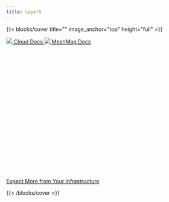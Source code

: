 ```yaml
---
title: Layer5
---
```


{{< blocks/cover title="" image_anchor="top" height="full" >}}

<!-- <h1 style="font-weight:800;margin-bottom: 4rem;font-size:5rem;">Expect More from Your Infrastructure</h1> -->
<div>
<a class="btn btn-lg btn-primary me-3 mb-4 l5btn"
  href="/cloud">
    <img src="images/5-light-no-trim.svg" />
  Cloud Docs
  <i class="fas fa-arrow-alt-circle-right ms-2"></i>
</a>
<a class="btn btn-lg btn-primary me-3 mb-4 l5btn"
  href="/meshmap">
  <img src="images/meshmap-alt.svg" />
  MeshMap Docs
  <i class="fas fa-arrow-alt-circle-right ms-2"></i>
</a>
</div>

<div style="margin-top:35%;padding-top:35%"><a href="https://www.youtube.com/watch?v=034nVaQUyME&list=PL3A-A6hPO2IO_yzN83wSJJUNQActzCJvO&index=9" class="dash">Expect More from Your Infrastructure</a> </div>
<!-- <div class="taxonomy taxonomy-terms-cloud taxo-categories">
  <h5 class="taxonomy-title">Cloud of Categories</h5>
  <ul class="taxonomy-terms">
    <li><a class="taxonomy-term" href="//localhost:1313/categories/category-1/" data-taxonomy-term="category-1"><span class="taxonomy-label">category 1</span><span class="taxonomy-count">3</span></a></li>
    <li><a class="taxonomy-term" href="//localhost:1313/categories/category-2/" data-taxonomy-term="category-2"><span class="taxonomy-label">category 2</span><span class="taxonomy-count">1</span></a></li>
    <li><a class="taxonomy-term" href="//localhost:1313/categories/category-3/" data-taxonomy-term="category-3"><span class="taxonomy-label">category 3</span><span class="taxonomy-count">2</span></a></li>
    <li><a class="taxonomy-term" href="//localhost:1313/categories/category-4/" data-taxonomy-term="category-4"><span class="taxonomy-label">category 4</span><span class="taxonomy-count">6</span></a></li>
  </ul>
</div> -->

<div class="dash-tangle"></div>
<div class="dash-ircle-container">
  <div class="dash-ircle"></div>
</div>

{{< /blocks/cover >}}

<!--
{{% blocks/section color="dark" type="row" %}}
{{% blocks/feature icon="fa-lightbulb" title="New chair metrics!" %}}
The Goldydocs UI now shows chair size metrics by default.

Please follow this space for updates!
{{% /blocks/feature %}}


{{% blocks/feature icon="fab fa-github" title="Contributions welcome!" url="https://github.com/google/docsy-example" %}}
We do a [Pull Request](https://github.com/google/docsy-example/pulls) contributions workflow on **GitHub**. New users are always welcome!
{{% /blocks/feature %}}


{{% blocks/feature icon="fab fa-twitter" title="Follow us on Twitter!" url="https://twitter.com/docsydocs" %}}
For announcement of latest features etc.
{{% /blocks/feature %}}


{{% /blocks/section %}}


{{% blocks/section %}}
This is the second section
{.h1 .text-center}
{{% /blocks/section %}}


{{% blocks/section type="row" %}}

{{% blocks/feature icon="fab fa-app-store-ios" title="Download **from AppStore**" %}}
Get the Goldydocs app!
{{% /blocks/feature %}}

{{% blocks/feature icon="fab fa-github" title="Contributions welcome!"
    url="https://github.com/google/docsy-example" %}}
We do a [Pull Request](https://github.com/google/docsy-example/pulls)
contributions workflow on **GitHub**. New users are always welcome!
{{% /blocks/feature %}}

{{% blocks/feature icon="fab fa-twitter" title="Follow us on Twitter!"
    url="https://twitter.com/GoHugoIO" %}}
For announcement of latest features etc.
{{% /blocks/feature %}}

{{% /blocks/section %}}


{{% blocks/section %}}
This is the another section
{.h1 .text-center}
{{% /blocks/section %}} -->
